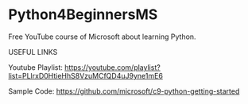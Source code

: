 # Python4BeginnersMS
Free YouTube course of Microsoft about learning Python.

USEFUL LINKS

Youtube Playlist: https://youtube.com/playlist?list=PLlrxD0HtieHhS8VzuMCfQD4uJ9yne1mE6

Sample Code: https://github.com/microsoft/c9-python-getting-started
